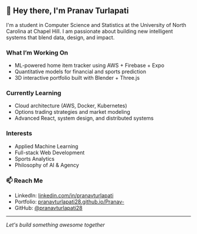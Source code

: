 ## 👋 Hey there, I'm Pranav Turlapati

I'm a student in Computer Science and Statistics at the University of North Carolina at Chapel Hill. I am passionate about building new intelligent systems that blend data, design, and impact.

### What I’m Working On
- ML-powered home item tracker using AWS + Firebase + Expo
- Quantitative models for financial and sports prediction
- 3D interactive portfolio built with Blender + Three.js

### Currently Learning
- Cloud architecture (AWS, Docker, Kubernetes)
- Options trading strategies and market modeling
- Advanced React, system design, and distributed systems

### Interests
- Applied Machine Learning  
- Full-stack Web Development  
- Sports Analytics  
- Philosophy of AI & Agency  

### 📫 Reach Me
- LinkedIn: [linkedin.com/in/pranavturlapati](https://linkedin.com/in/pranavturlapati)
- Portfolio: [pranavturlapati28.github.io/Pranav-](https://pranavturlapati28.github.io/Pranav-)
- GitHub: [@pranavturlapati28](https://github.com/pranavturlapati28)

---

*Let's build something awesome together*
